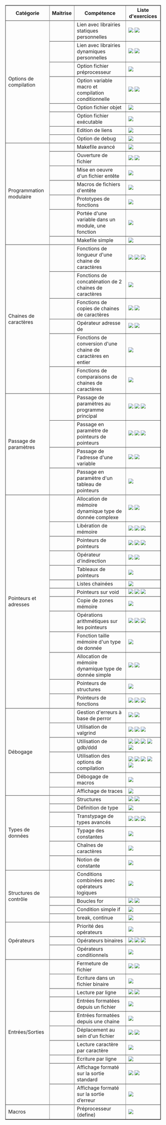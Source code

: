 <html>
<meta http-equiv="content-type" content="text/html; charset=utf-8" />
<link rel="stylesheet" href="../.progress/sommaire.css" type="text/css" />
<title>Sommaire des exercices</title>
<table border="1" id="sommaire">
<tr><th>Catégorie</th><th>Maitrise</th><th>Compétence</th><th>Liste d'exercices</th></tr>
<tr><td rowspan="9">Options de compilation</td></tr>
<tr><td width="50"></td><td>Lien avec librairies statiques personnelles</td><td><a href=exercices/sdl><img src="https://img.shields.io/static/v1.svg?label=sdl&message=0&color=brightgreen" /></a> <a href=exercices/makemorse><img src="https://img.shields.io/static/v1.svg?label=makemorse&message=0&color=yellow" /></a> </td></tr>
<tr><td width="50"></td><td>Lien avec librairies dynamiques personnelles</td><td><a href=exercices/sdl><img src="https://img.shields.io/static/v1.svg?label=sdl&message=0&color=brightgreen" /></a> <a href=exercices/makemorse><img src="https://img.shields.io/static/v1.svg?label=makemorse&message=0&color=yellow" /></a> </td></tr>
<tr><td width="50"></td><td>Option fichier préprocesseur</td><td><a href=exercices/debogage-exo2><img src="https://img.shields.io/static/v1.svg?label=debogage-exo2&message=0&color=brightgreen" /></a> </td></tr>
<tr><td width="50"></td><td>Option variable macro et compilation conditionnelle</td><td><a href=exercices/divflot><img src="https://img.shields.io/static/v1.svg?label=divflot&message=0&color=brightgreen" /></a> <a href=exercices/ifdef><img src="https://img.shields.io/static/v1.svg?label=ifdef&message=0&color=yellow" /></a> </td></tr>
<tr><td width="50"></td><td>Option fichier objet</td><td><a href=exercices/sdl><img src="https://img.shields.io/static/v1.svg?label=sdl&message=0&color=brightgreen" /></a> </td></tr>
<tr><td width="50"></td><td>Option fichier exécutable</td><td><a href=exercices/sdl><img src="https://img.shields.io/static/v1.svg?label=sdl&message=0&color=brightgreen" /></a> </td></tr>
<tr><td width="50"></td><td>Edition de liens</td><td><a href=exercices/sdl><img src="https://img.shields.io/static/v1.svg?label=sdl&message=0&color=brightgreen" /></a> </td></tr>
<tr><td width="50"></td><td>Option de debug</td><td><a href=exercices/debogage-exo6><img src="https://img.shields.io/static/v1.svg?label=debogage-exo6&message=0&color=yellow" /></a> </td></tr>
<tr><td rowspan="8">Programmation modulaire</td></tr>
<tr><td width="50"></td><td>Makefile avancé</td><td><a href=exercices/makemorse><img src="https://img.shields.io/static/v1.svg?label=makemorse&message=0&color=yellow" /></a> </td></tr>
<tr><td width="50"></td><td>Ouverture de fichier</td><td><a href=exercices/daddy-cool><img src="https://img.shields.io/static/v1.svg?label=daddy-cool&message=0&color=brightgreen" /></a> <a href=exercices/jedi><img src="https://img.shields.io/static/v1.svg?label=jedi&message=0&color=yellow" /></a> </td></tr>
<tr><td width="50"></td><td>Mise en oeuvre d'un fichier entête</td><td><a href=exercices/morse><img src="https://img.shields.io/static/v1.svg?label=morse&message=0&color=yellow" /></a> </td></tr>
<tr><td width="50"></td><td>Macros de fichiers d'entête</td><td><a href=exercices/morse><img src="https://img.shields.io/static/v1.svg?label=morse&message=0&color=yellow" /></a> </td></tr>
<tr><td width="50"></td><td>Prototypes de fonctions</td><td><a href=exercices/morse><img src="https://img.shields.io/static/v1.svg?label=morse&message=0&color=yellow" /></a> </td></tr>
<tr><td width="50"></td><td>Portée d'une variable dans un module, une fonction</td><td><a href=exercices/morse><img src="https://img.shields.io/static/v1.svg?label=morse&message=0&color=yellow" /></a> </td></tr>
<tr><td width="50"></td><td>Makefile simple</td><td><a href=exercices/morse><img src="https://img.shields.io/static/v1.svg?label=morse&message=0&color=yellow" /></a> </td></tr>
<tr><td rowspan="7">Chaines de caractères</td></tr>
<tr><td width="50"></td><td>Fonctions de longueur d'une chaine de caractères</td><td><a href=exercices/concatenation><img src="https://img.shields.io/static/v1.svg?label=concatenation&message=0&color=yellow" /></a> <a href=exercices/contact><img src="https://img.shields.io/static/v1.svg?label=contact&message=0&color=yellow" /></a> <a href=exercices/morse><img src="https://img.shields.io/static/v1.svg?label=morse&message=0&color=yellow" /></a> </td></tr>
<tr><td width="50"></td><td>Fonctions de concaténation de 2 chaines de caractères</td><td><a href=exercices/concatenation><img src="https://img.shields.io/static/v1.svg?label=concatenation&message=0&color=yellow" /></a> </td></tr>
<tr><td width="50"></td><td>Fonctions de copies de chaines de caractères</td><td><a href=exercices/contact><img src="https://img.shields.io/static/v1.svg?label=contact&message=0&color=yellow" /></a> <a href=exercices/morse><img src="https://img.shields.io/static/v1.svg?label=morse&message=0&color=yellow" /></a> </td></tr>
<tr><td width="50"></td><td>Opérateur adresse de</td><td><a href=exercices/slab><img src="https://img.shields.io/static/v1.svg?label=slab&message=0&color=red" /></a> <a href=exercices/bigbucks><img src="https://img.shields.io/static/v1.svg?label=bigbucks&message=0&color=red" /></a> </td></tr>
<tr><td width="50"></td><td>Fonctions de conversion d'une chaine de caractères en entier</td><td><a href=exercices/jedi><img src="https://img.shields.io/static/v1.svg?label=jedi&message=0&color=yellow" /></a> </td></tr>
<tr><td width="50"></td><td>Fonctions de comparaisons de chaines de caractères</td><td><a href=exercices/morse><img src="https://img.shields.io/static/v1.svg?label=morse&message=0&color=yellow" /></a> </td></tr>
<tr><td rowspan="5">Passage de paramètres</td></tr>
<tr><td width="50"></td><td>Passage de paramètres au programme principal</td><td><a href=exercices/concatenation><img src="https://img.shields.io/static/v1.svg?label=concatenation&message=0&color=yellow" /></a> <a href=exercices/jedi><img src="https://img.shields.io/static/v1.svg?label=jedi&message=0&color=yellow" /></a> <a href=exercices/slab><img src="https://img.shields.io/static/v1.svg?label=slab&message=0&color=red" /></a> </td></tr>
<tr><td width="50"></td><td>Passage en paramètre de pointeurs de pointeurs</td><td><a href=exercices/contact><img src="https://img.shields.io/static/v1.svg?label=contact&message=0&color=yellow" /></a> <a href=exercices/slab><img src="https://img.shields.io/static/v1.svg?label=slab&message=0&color=red" /></a> <a href=exercices/debogage-exo4><img src="https://img.shields.io/static/v1.svg?label=debogage-exo4&message=0&color=red" /></a> </td></tr>
<tr><td width="50"></td><td>Passage de l'adresse d'une variable</td><td><a href=exercices/slab><img src="https://img.shields.io/static/v1.svg?label=slab&message=0&color=red" /></a> <a href=exercices/bigbucks><img src="https://img.shields.io/static/v1.svg?label=bigbucks&message=0&color=red" /></a> </td></tr>
<tr><td width="50"></td><td>Passage en paramètre d'un tableau de pointeurs</td><td><a href=exercices/debogage-exo4><img src="https://img.shields.io/static/v1.svg?label=debogage-exo4&message=0&color=red" /></a> </td></tr>
<tr><td rowspan="14">Pointeurs et adresses</td></tr>
<tr><td width="50"></td><td>Allocation de mémoire dynamique type de donnée complexe</td><td><a href=exercices/contact><img src="https://img.shields.io/static/v1.svg?label=contact&message=0&color=yellow" /></a> <a href=exercices/slab><img src="https://img.shields.io/static/v1.svg?label=slab&message=0&color=red" /></a> </td></tr>
<tr><td width="50"></td><td>Libération de mémoire</td><td><a href=exercices/contact><img src="https://img.shields.io/static/v1.svg?label=contact&message=0&color=yellow" /></a> <a href=exercices/slab><img src="https://img.shields.io/static/v1.svg?label=slab&message=0&color=red" /></a> <a href=exercices/bigbucks><img src="https://img.shields.io/static/v1.svg?label=bigbucks&message=0&color=red" /></a> </td></tr>
<tr><td width="50"></td><td>Pointeurs de pointeurs</td><td><a href=exercices/contact><img src="https://img.shields.io/static/v1.svg?label=contact&message=0&color=yellow" /></a> <a href=exercices/slab><img src="https://img.shields.io/static/v1.svg?label=slab&message=0&color=red" /></a> <a href=exercices/bigbucks><img src="https://img.shields.io/static/v1.svg?label=bigbucks&message=0&color=red" /></a> </td></tr>
<tr><td width="50"></td><td>Opérateur d'indirection</td><td><a href=exercices/slab><img src="https://img.shields.io/static/v1.svg?label=slab&message=0&color=red" /></a> <a href=exercices/bigbucks><img src="https://img.shields.io/static/v1.svg?label=bigbucks&message=0&color=red" /></a> </td></tr>
<tr><td width="50"></td><td>Tableaux de pointeurs</td><td><a href=exercices/slab><img src="https://img.shields.io/static/v1.svg?label=slab&message=0&color=red" /></a> </td></tr>
<tr><td width="50"></td><td>Listes chainées</td><td><a href=exercices/slab><img src="https://img.shields.io/static/v1.svg?label=slab&message=0&color=red" /></a> </td></tr>
<tr><td width="50"></td><td>Pointeurs sur void</td><td><a href=exercices/slab><img src="https://img.shields.io/static/v1.svg?label=slab&message=0&color=red" /></a> <a href=exercices/void><img src="https://img.shields.io/static/v1.svg?label=void&message=0&color=red" /></a> <a href=exercices/quicksort><img src="https://img.shields.io/static/v1.svg?label=quicksort&message=0&color=red" /></a> </td></tr>
<tr><td width="50"></td><td>Copie de zones mémoire</td><td><a href=exercices/speed><img src="https://img.shields.io/static/v1.svg?label=speed&message=0&color=brightgreen" /></a> </td></tr>
<tr><td width="50"></td><td>Opérations arithmétiques sur les pointeurs</td><td><a href=exercices/bigbucks><img src="https://img.shields.io/static/v1.svg?label=bigbucks&message=0&color=red" /></a> <a href=exercices/void><img src="https://img.shields.io/static/v1.svg?label=void&message=0&color=red" /></a> <a href=exercices/debogage-exo8><img src="https://img.shields.io/static/v1.svg?label=debogage-exo8&message=0&color=red" /></a> </td></tr>
<tr><td width="50"></td><td>Fonction taille mémoire d'un type de donnée</td><td><a href=exercices/bigbucks><img src="https://img.shields.io/static/v1.svg?label=bigbucks&message=0&color=red" /></a> </td></tr>
<tr><td width="50"></td><td>Allocation de mémoire dynamique type de donnée simple</td><td><a href=exercices/bingo><img src="https://img.shields.io/static/v1.svg?label=bingo&message=0&color=brightgreen" /></a> <a href=exercices/bigbucks><img src="https://img.shields.io/static/v1.svg?label=bigbucks&message=0&color=red" /></a> </td></tr>
<tr><td width="50"></td><td>Pointeurs de structures</td><td><a href=exercices/bigbucks><img src="https://img.shields.io/static/v1.svg?label=bigbucks&message=0&color=red" /></a> </td></tr>
<tr><td width="50"></td><td>Pointeurs de fonctions</td><td><a href=exercices/debogage-exo6><img src="https://img.shields.io/static/v1.svg?label=debogage-exo6&message=0&color=yellow" /></a> <a href=exercices/perf><img src="https://img.shields.io/static/v1.svg?label=perf&message=0&color=yellow" /></a> <a href=exercices/quicksort><img src="https://img.shields.io/static/v1.svg?label=quicksort&message=0&color=red" /></a> </td></tr>
<tr><td rowspan="7">Débogage</td></tr>
<tr><td width="50"></td><td>Gestion d'erreurs à base de perror</td><td><a href=exercices/bingo><img src="https://img.shields.io/static/v1.svg?label=bingo&message=0&color=brightgreen" /></a> <a href=exercices/contact><img src="https://img.shields.io/static/v1.svg?label=contact&message=0&color=yellow" /></a> </td></tr>
<tr><td width="50"></td><td>Utilisation de valgrind</td><td><a href=exercices/debogage-trace><img src="https://img.shields.io/static/v1.svg?label=debogage-trace&message=0&color=yellow" /></a> <a href=exercices/debogage-exo4><img src="https://img.shields.io/static/v1.svg?label=debogage-exo4&message=0&color=red" /></a> <a href=exercices/debogage-exo8><img src="https://img.shields.io/static/v1.svg?label=debogage-exo8&message=0&color=red" /></a> </td></tr>
<tr><td width="50"></td><td>Utilisation de gdb/ddd</td><td><a href=exercices/debogage-exo2><img src="https://img.shields.io/static/v1.svg?label=debogage-exo2&message=0&color=brightgreen" /></a> <a href=exercices/debogage-trace><img src="https://img.shields.io/static/v1.svg?label=debogage-trace&message=0&color=yellow" /></a> <a href=exercices/debogage-exo6><img src="https://img.shields.io/static/v1.svg?label=debogage-exo6&message=0&color=yellow" /></a> <a href=exercices/debogage-exo4><img src="https://img.shields.io/static/v1.svg?label=debogage-exo4&message=0&color=red" /></a> <a href=exercices/debogage-exo8><img src="https://img.shields.io/static/v1.svg?label=debogage-exo8&message=0&color=red" /></a> </td></tr>
<tr><td width="50"></td><td>Utilisation des options de compilation</td><td><a href=exercices/debogage-exo2><img src="https://img.shields.io/static/v1.svg?label=debogage-exo2&message=0&color=brightgreen" /></a> <a href=exercices/debogage-trace><img src="https://img.shields.io/static/v1.svg?label=debogage-trace&message=0&color=yellow" /></a> <a href=exercices/debogage-exo6><img src="https://img.shields.io/static/v1.svg?label=debogage-exo6&message=0&color=yellow" /></a> <a href=exercices/debogage-exo4><img src="https://img.shields.io/static/v1.svg?label=debogage-exo4&message=0&color=red" /></a> <a href=exercices/debogage-exo8><img src="https://img.shields.io/static/v1.svg?label=debogage-exo8&message=0&color=red" /></a> </td></tr>
<tr><td width="50"></td><td>Débogage de macros</td><td><a href=exercices/debogage-exo2><img src="https://img.shields.io/static/v1.svg?label=debogage-exo2&message=0&color=brightgreen" /></a> </td></tr>
<tr><td width="50"></td><td>Affichage de traces</td><td><a href=exercices/debogage-trace><img src="https://img.shields.io/static/v1.svg?label=debogage-trace&message=0&color=yellow" /></a> </td></tr>
<tr><td rowspan="7">Types de données</td></tr>
<tr><td width="50"></td><td>Structures</td><td><a href=exercices/slab><img src="https://img.shields.io/static/v1.svg?label=slab&message=0&color=red" /></a> <a href=exercices/bigbucks><img src="https://img.shields.io/static/v1.svg?label=bigbucks&message=0&color=red" /></a> </td></tr>
<tr><td width="50"></td><td>Définition de type</td><td><a href=exercices/typedef><img src="https://img.shields.io/static/v1.svg?label=typedef&message=0&color=brightgreen" /></a> </td></tr>
<tr><td width="50"></td><td>Transtypage de types avancés</td><td><a href=exercices/bigbucks><img src="https://img.shields.io/static/v1.svg?label=bigbucks&message=0&color=red" /></a> <a href=exercices/void><img src="https://img.shields.io/static/v1.svg?label=void&message=0&color=red" /></a> <a href=exercices/quicksort><img src="https://img.shields.io/static/v1.svg?label=quicksort&message=0&color=red" /></a> </td></tr>
<tr><td width="50"></td><td>Typage des constantes</td><td><a href=exercices/profiler><img src="https://img.shields.io/static/v1.svg?label=profiler&message=0&color=brightgreen" /></a> </td></tr>
<tr><td width="50"></td><td>Chaînes de caractères</td><td><a href=exercices/morse><img src="https://img.shields.io/static/v1.svg?label=morse&message=0&color=yellow" /></a> </td></tr>
<tr><td width="50"></td><td>Notion de constante</td><td><a href=exercices/morse><img src="https://img.shields.io/static/v1.svg?label=morse&message=0&color=yellow" /></a> </td></tr>
<tr><td rowspan="5">Structures de contrôle</td></tr>
<tr><td width="50"></td><td>Conditions combinées avec opérateurs logiques</td><td><a href=exercices/speed><img src="https://img.shields.io/static/v1.svg?label=speed&message=0&color=brightgreen" /></a> </td></tr>
<tr><td width="50"></td><td>Boucles for</td><td><a href=exercices/bingo><img src="https://img.shields.io/static/v1.svg?label=bingo&message=0&color=brightgreen" /></a> <a href=exercices/morse><img src="https://img.shields.io/static/v1.svg?label=morse&message=0&color=yellow" /></a> </td></tr>
<tr><td width="50"></td><td>Condition simple if</td><td><a href=exercices/bingo><img src="https://img.shields.io/static/v1.svg?label=bingo&message=0&color=brightgreen" /></a> </td></tr>
<tr><td width="50"></td><td>break, continue</td><td><a href=exercices/bingo><img src="https://img.shields.io/static/v1.svg?label=bingo&message=0&color=brightgreen" /></a> </td></tr>
<tr><td rowspan="4">Opérateurs</td></tr>
<tr><td width="50"></td><td>Priorité des opérateurs</td><td><a href=exercices/debogage-exo2><img src="https://img.shields.io/static/v1.svg?label=debogage-exo2&message=0&color=brightgreen" /></a> </td></tr>
<tr><td width="50"></td><td>Opérateurs binaires</td><td><a href=exercices/profiler><img src="https://img.shields.io/static/v1.svg?label=profiler&message=0&color=brightgreen" /></a> <a href=exercices/perf><img src="https://img.shields.io/static/v1.svg?label=perf&message=0&color=yellow" /></a> <a href=exercices/void><img src="https://img.shields.io/static/v1.svg?label=void&message=0&color=red" /></a> </td></tr>
<tr><td width="50"></td><td>Opérateurs conditionnels</td><td><a href=exercices/void><img src="https://img.shields.io/static/v1.svg?label=void&message=0&color=red" /></a> </td></tr>
<tr><td rowspan="11">Entrées/Sorties</td></tr>
<tr><td width="50"></td><td>Fermeture de fichier</td><td><a href=exercices/daddy-cool><img src="https://img.shields.io/static/v1.svg?label=daddy-cool&message=0&color=brightgreen" /></a> <a href=exercices/jedi><img src="https://img.shields.io/static/v1.svg?label=jedi&message=0&color=yellow" /></a> </td></tr>
<tr><td width="50"></td><td>Ecriture dans un fichier binaire</td><td><a href=exercices/jedi><img src="https://img.shields.io/static/v1.svg?label=jedi&message=0&color=yellow" /></a> </td></tr>
<tr><td width="50"></td><td>Lecture par ligne</td><td><a href=exercices/stdtruc><img src="https://img.shields.io/static/v1.svg?label=stdtruc&message=0&color=brightgreen" /></a> <a href=exercices/jedi><img src="https://img.shields.io/static/v1.svg?label=jedi&message=0&color=yellow" /></a> </td></tr>
<tr><td width="50"></td><td>Entrées formatées depuis un fichier</td><td><a href=exercices/jedi><img src="https://img.shields.io/static/v1.svg?label=jedi&message=0&color=yellow" /></a> </td></tr>
<tr><td width="50"></td><td>Entrées formatées depuis une chaine</td><td><a href=exercices/jedi><img src="https://img.shields.io/static/v1.svg?label=jedi&message=0&color=yellow" /></a> </td></tr>
<tr><td width="50"></td><td>Déplacement au sein d'un fichier</td><td><a href=exercices/daddy-cool><img src="https://img.shields.io/static/v1.svg?label=daddy-cool&message=0&color=brightgreen" /></a> <a href=exercices/jedi><img src="https://img.shields.io/static/v1.svg?label=jedi&message=0&color=yellow" /></a> </td></tr>
<tr><td width="50"></td><td>Lecture caractère par caractère</td><td><a href=exercices/daddy-cool><img src="https://img.shields.io/static/v1.svg?label=daddy-cool&message=0&color=brightgreen" /></a> </td></tr>
<tr><td width="50"></td><td>Ecriture par ligne</td><td><a href=exercices/stdtruc><img src="https://img.shields.io/static/v1.svg?label=stdtruc&message=0&color=brightgreen" /></a> </td></tr>
<tr><td width="50"></td><td>Affichage formaté sur la sortie standard</td><td><a href=exercices/stdtruc><img src="https://img.shields.io/static/v1.svg?label=stdtruc&message=0&color=brightgreen" /></a> <a href=exercices/bingo><img src="https://img.shields.io/static/v1.svg?label=bingo&message=0&color=brightgreen" /></a> </td></tr>
<tr><td width="50"></td><td>Affichage formaté sur la sortie d’erreur</td><td><a href=exercices/stdtruc><img src="https://img.shields.io/static/v1.svg?label=stdtruc&message=0&color=brightgreen" /></a> </td></tr>
<tr><td rowspan="2">Macros</td></tr>
<tr><td width="50"></td><td>Préprocesseur (define)</td><td><a href=exercices/divflot><img src="https://img.shields.io/static/v1.svg?label=divflot&message=0&color=brightgreen" /></a> </td></tr>
</table>
</html>